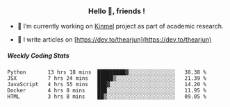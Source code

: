 <h3 align="center">Hello 👋, friends !</h3>

- 🔭 I’m currently working on [Kinmel](https://github.com/thearjun/kinmel) project as part of academic research.

- 📝 I write articles on [https://dev.to/thearjun](https://dev.to/thearjun)


##### Weekly Coding Stats
<!--START_SECTION:waka-->
```text
Python       13 hrs 18 mins  █████████▓░░░░░░░░░░░░░░░   38.38 % 
JSX          7 hrs 24 mins   █████▒░░░░░░░░░░░░░░░░░░░   21.39 % 
JavaScript   4 hrs 55 mins   ███▓░░░░░░░░░░░░░░░░░░░░░   14.20 % 
Docker       4 hrs 8 mins    ███░░░░░░░░░░░░░░░░░░░░░░   11.95 % 
HTML         3 hrs 8 mins    ██▒░░░░░░░░░░░░░░░░░░░░░░   09.05 % 
```
<!--END_SECTION:waka-->

